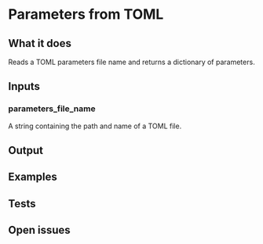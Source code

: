 # Parameters from TOML

## What it does
Reads a TOML parameters file name and returns a dictionary of parameters.

## Inputs
### parameters_file_name
A string containing the path and name of a TOML file.
## Output

###

## Examples

###

## Tests

###


## Open issues
